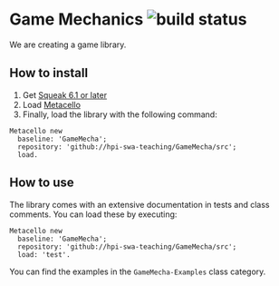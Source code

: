 # Game Mechanics ![build status](https://github.com/hpi-swa-teaching/GameMecha/actions/workflows/main.yml/badge.svg?branch=master)
We are creating a game library.

## How to install
1. Get [Squeak 6.1 or later](http://www.squeak.org)
2. Load [Metacello](https://github.com/metacello/metacello)
3. Finally, load the library with the following command:

```Smalltalk
Metacello new
  baseline: 'GameMecha';
  repository: 'github://hpi-swa-teaching/GameMecha/src';
  load.
```

## How to use
The library comes with an extensive documentation in tests and class comments. You can load these by executing:

```Smalltalk
Metacello new
  baseline: 'GameMecha';
  repository: 'github://hpi-swa-teaching/GameMecha/src';
  load: 'test'.
```

You can find the examples in the ```GameMecha-Examples``` class category.
